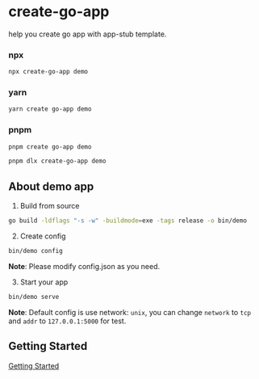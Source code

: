 # create-go-app

help you create go app with app-stub template.

### npx

```bash
npx create-go-app demo
```

### yarn

```bash
yarn create go-app demo
```

### pnpm

```bash
pnpm create go-app demo
```

```bash
pnpm dlx create-go-app demo
```

## About demo app

1. Build from source

```bash
go build -ldflags "-s -w" -buildmode=exe -tags release -o bin/demo
```

2. Create config

```bash
bin/demo config
```

**Note**: Please modify config.json as you need.

3. Start your app

```bash
bin/demo serve
```

**Note**: Default config is use network: `unix`, you can change `network` to `tcp` and `addr` to `127.0.0.1:5000` for test.

## Getting Started

[Getting Started](https://gostartkit.com/docs/getting-started/)
